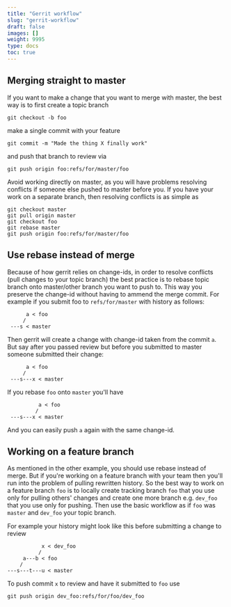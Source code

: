```yaml
---
title: "Gerrit workflow"
slug: "gerrit-workflow"
draft: false
images: []
weight: 9995
type: docs
toc: true
---
```


## Merging straight to master
If you want to make a change that you want to merge with master, the best way is to first create a topic branch

    git checkout -b foo

make a single commit with your feature

    git commit -m "Made the thing X finally work"

and push that branch to review via

    git push origin foo:refs/for/master/foo

Avoid working directly on master, as you will have problems resolving conflicts if someone else pushed to master before you. If you have your work on a separate branch, then resolving conflicts is as simple as

    git checkout master
    git pull origin master
    git checkout foo
    git rebase master
    git push origin foo:refs/for/master/foo

## Use rebase instead of merge
Because of how gerrit relies on change-ids, in order to resolve conflicts (pull changes to your topic branch) the best practice is to rebase topic branch onto master/other branch you want to push to. This way you preserve the change-id without having to ammend the merge commit. For example if you submit foo to `refs/for/master` with history as follows:
           
          a < foo
         /
     ---s < master

Then gerrit will create a change with change-id taken from the commit `a`. But say after you passed review but before you submitted to master someone submitted their change:

          a < foo
         /
     ---s---x < master

If you rebase `foo` onto `master` you'll have

              a < foo
             /
     ---s---x < master
   
And you can easily push `a` again with the same change-id.

## Working on a feature branch
As mentioned in the other example, you should use rebase instead of merge. But if you're working on a feature branch with your team then you'll run into the problem of pulling rewritten history. So the best way to work on a feature branch `foo` is to locally create tracking branch `foo` that you use only for pulling others' changes and create one more branch e.g. `dev_foo` that you use only for pushing. Then use the basic workflow as if `foo` was `master` and `dev_foo` your topic branch.

For example your history might look like this before submitting a change to review

               x < dev_foo
              /
         a---b < foo
        /
    ---s---t---u < master

To push commit `x` to review and have it submitted to `foo` use

    git push origin dev_foo:refs/for/foo/dev_foo

